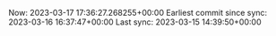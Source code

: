 Now: 2023-03-17 17:36:27.268255+00:00 Earliest commit since sync: 2023-03-16 16:37:47+00:00 Last sync: 2023-03-15 14:39:50+00:00
